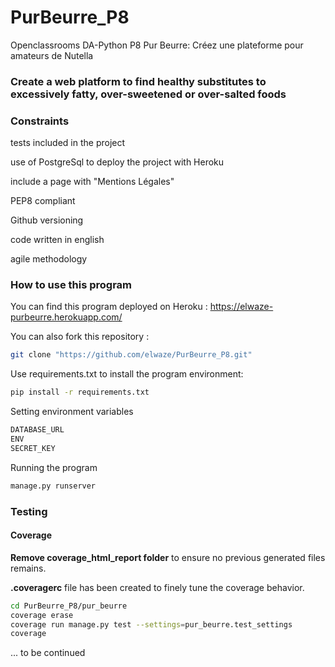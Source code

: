 # PurBeurre_P8
Openclassrooms DA-Python P8 Pur Beurre: 
Créez une plateforme pour amateurs de Nutella

### Create a web platform to find healthy substitutes to excessively fatty, over-sweetened or over-salted foods

### Constraints
tests included in the project

use of PostgreSql to deploy the project with Heroku

include a page with "Mentions Légales"

PEP8 compliant

Github versioning

code written in english

agile methodology

### How to use this program

You can find this program deployed on Heroku : https://elwaze-purbeurre.herokuapp.com/

You can also fork this repository :
```bash
git clone "https://github.com/elwaze/PurBeurre_P8.git"
```

Use requirements.txt to install the program environment:
```bash
pip install -r requirements.txt
```

Setting environment variables 
```bash
DATABASE_URL
ENV
SECRET_KEY
```

Running the program
```bash
manage.py runserver
```

### Testing

#### Coverage

**Remove coverage_html_report folder** to ensure no previous generated files remains.

**.coveragerc** file has been created to finely tune the coverage behavior.

```bash
cd PurBeurre_P8/pur_beurre
coverage erase
coverage run manage.py test --settings=pur_beurre.test_settings
coverage 
```

... to be continued


